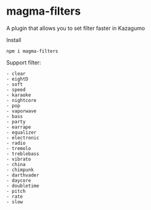 # magma-filters
A plugin that allows you to set filter faster in Kazagumo

Install
```
npm i magma-filters
```

Support filter:
```
- clear
- eightD
- soft
- speed
- karaoke
- nightcore
- pop
- vaporwave
- bass
- party
- earrape
- equalizer
- electronic
- radio
- tremolo
- treblebass
- vibrato
- china
- chimpunk
- darthvader
- daycore
- doubletime
- pitch
- rate
- slow
```
